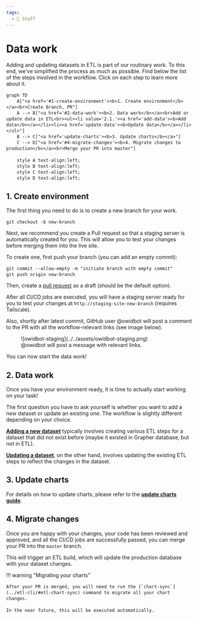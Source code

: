 ```yaml
---
tags:
  - 👷 Staff
---
```


# Data work

Adding and updating datasets in ETL is part of our routinary work. To this end, we've simplified the process as much as possible. Find below the list of the steps involved in the workflow. Click on each step to learn more about it.

```mermaid
graph TD
    A["<a href='#1-create-environment'><b>1. Create environment</b></a><br>Create Branch, PR"]
    A --> B["<a href='#2-data-work'><b>2. Data work</b></a><br>Add or update data in ETL<br><ul><li value='2.1.'><a href='add-data'><b>Add data</b></a></li><li><a href='update-data'><b>Update data</b></a></li></ul>"]
    B --> C["<a href='update-charts'><b>3. Update charts</b></a>"]
    C --> D["<a href='#4-migrate-changes'><b>4. Migrate changes to production</b></a><br>Merge your PR into master"]

    style A text-align:left;
    style B text-align:left;
    style C text-align:left;
    style D text-align:left;
```

## 1. Create environment

The first thing you need to do is to create a new branch for your work.

```
git checkout -b new-branch
```

Next, we recommend you create a Pull request so that a staging server is automatically created for you. This will allow you to test your changes before merging them into the live site.

To create one, first push your branch (you can add an empty commit):

```
git commit --allow-empty -m "initiate branch with empty commit"
git push origin new-branch
```

Then, create a [pull request](https://github.com/owid/etl/pulls) as a draft (should be the default option).

After all CI/CD jobs are executed, you will have a staging server ready for you to test your changes at `http://staging-site-new-branch` (requires Tailscale).

Also, shortly after latest commit, GitHub user @owidbot will post a comment to the PR with all the workflow-relevant links (see image below).

<figure markdown="span">
  ![owidbot-staging](../../assets/owidbot-staging.png)
  <figcaption>@owidbot will post a message with relevant links.</figcaption>
</figure>

You can now start the data work!

## 2. Data work

Once you have your environment ready, it is time to actually start working on your task!

The first question you have to ask yourself is whether you want to add a new dataset or update an existing one. The workflow is slightly different depending on your choice.

[**Adding a new dataset**](add-data) typically involves creating various ETL steps for a dataset that did not exist before (maybe it existed in Grapher database, but not in ETL).

[**Updating a dataset**](update-data), on the other hand, involves updating the existing ETL steps to reflect the changes in the dataset.

## 3. Update charts

For details on how to update charts, please refer to the [**update charts guide**](update-charts).

## 4. Migrate changes

Once you are happy with your changes, your code has been reviewed and approved, and all the CI/CD jobs are successfully passed, you can merge your PR into the `master` branch.

This will trigger an ETL build, which will update the production database with your dataset changes.

!!! warning "Migrating your charts"

    After your PR is merged, you will need to run the [`chart-sync`](../etl-cli/#etl-chart-sync) command to migrate all your chart changes.

    In the near future, this will be executed automatically.

